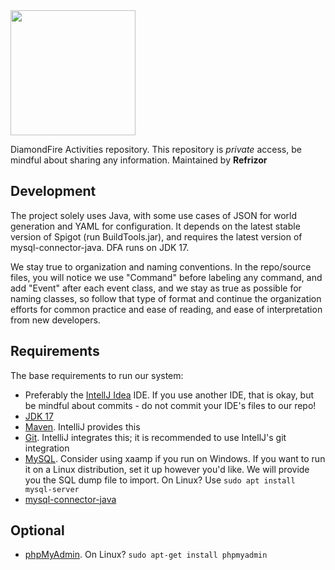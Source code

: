 <img src="https://user-images.githubusercontent.com/45441561/164153001-a89c287f-0595-40d8-ba4d-6e3f72b2a874.png" height="200" width="200">

DiamondFire Activities repository. This repository is *private* access, be mindful about sharing any information. Maintained by **Refrizor**


## Development
The project solely uses Java, with some use cases of JSON for world generation and YAML for configuration. It depends on the latest stable version of Spigot (run BuildTools.jar), and requires the latest version of mysql-connector-java. DFA runs on JDK 17.

We stay true to organization and naming conventions. In the repo/source files, you will notice we use "Command" before labeling any command, and add "Event" after each event class, and we stay as true as possible for naming classes, so follow that type of format and continue the organization efforts for common practice and ease of reading, and ease of interpretation from new developers.

## Requirements
The base requirements to run our system:
- Preferably the <a href="https://www.jetbrains.com/idea/">IntellJ Idea</a> IDE. If you use another IDE, that is okay, but be mindful about commits - do not commit your IDE's files to our repo!
- <a href="https://www.oracle.com/java/technologies/javase/jdk17-archive-downloads.html?msclkid=7537580dc06611ecbbbf36e60c7ef60d">JDK 17</a>
- <a href="https://maven.apache.org/">Maven</a>. IntelliJ provides this
- <a href="https://git-scm.com/">Git</a>. IntelliJ integrates this; it is recommended to use IntellJ's git integration
- <a href="https://dev.mysql.com/downloads/">MySQL</a>. Consider using xaamp if you run on Windows. If you want to run it on a Linux distribution, set it up however you'd like. We will provide you the SQL dump file to import. On Linux? Use `sudo apt install mysql-server`
- <a href="https://mvnrepository.com/artifact/mysql/mysql-connector-java">mysql-connector-java</a>

## Optional
- <a href="https://www.phpmyadmin.net/">phpMyAdmin</a>. On Linux? `sudo apt-get install phpmyadmin`
